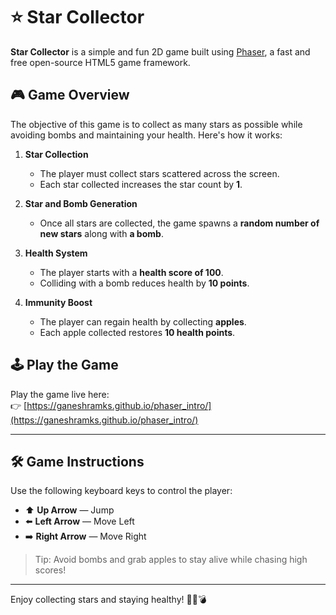 # ⭐ Star Collector

**Star Collector** is a simple and fun 2D game built using [Phaser](https://phaser.io/), a fast and free open-source HTML5 game framework.

## 🎮 Game Overview

The objective of this game is to collect as many stars as possible while avoiding bombs and maintaining your health. Here's how it works:

1. **Star Collection**  
   - The player must collect stars scattered across the screen.  
   - Each star collected increases the star count by **1**.

2. **Star and Bomb Generation**  
   - Once all stars are collected, the game spawns a **random number of new stars** along with **a bomb**.

3. **Health System**  
   - The player starts with a **health score of 100**.
   - Colliding with a bomb reduces health by **10 points**.

4. **Immunity Boost**  
   - The player can regain health by collecting **apples**.
   - Each apple collected restores **10 health points**.

## 🕹️ Play the Game

Play the game live here:  
👉 [https://ganeshramks.github.io/phaser_intro/](https://ganeshramks.github.io/phaser_intro/)

---

## 🛠️ Game Instructions

Use the following keyboard keys to control the player:

- ⬆️ **Up Arrow** — Jump  
- ⬅️ **Left Arrow** — Move Left  
- ➡️ **Right Arrow** — Move Right  

> Tip: Avoid bombs and grab apples to stay alive while chasing high scores!

---

Enjoy collecting stars and staying healthy! 🌟🍎💣
